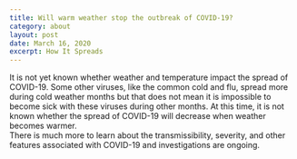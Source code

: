 ```yaml
---
title: Will warm weather stop the outbreak of COVID-19?
category: about
layout: post
date: March 16, 2020
excerpt: How It Spreads
---
```


It is not yet known whether weather and temperature impact the spread of COVID-19. Some other viruses, like the common cold 
and flu, spread more during cold weather months but that does not mean it is impossible to become sick with these viruses 
during other months.  At this time, it is not known whether the spread of COVID-19 will decrease when weather becomes warmer.  
There is much more to learn about the transmissibility, severity, and other features associated with COVID-19 and 
investigations are ongoing.

